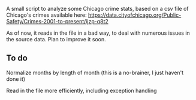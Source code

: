 A small script to analyze some Chicago crime stats, based on a csv file of Chicago's crimes available here:
https://data.cityofchicago.org/Public-Safety/Crimes-2001-to-present/ijzp-q8t2

As of now, it reads in the file in a bad way, to deal with numerous issues in the source data. Plan to improve it soon.

## To do

Normalize months by length of month (this is a no-brainer, I just haven't done it)

Read in the file more efficiently, including exception handling
